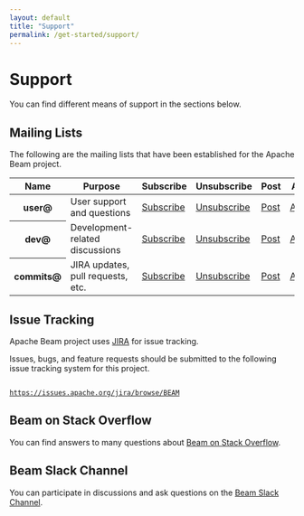 ```yaml
---
layout: default
title: "Support"
permalink: /get-started/support/
---
```


# Support

You can find different means of support in the sections below.

## Mailing Lists

The following are the mailing lists that have been established for the Apache Beam project.

<table class="table table-hover">
  <thead>
    <tr>
      <th>Name</th>
      <th>Purpose</th>
      <th>Subscribe</th>
      <th>Unsubscribe</th>
      <th>Post</th>
      <th>Archive</th>
    </tr>
  </thead>
  <tbody>
    <tr>
      <th scope="row">user@</th>
      <td>User support and questions</td>
      <td><a href="mailto:user-subscribe@beam.incubator.apache.org">Subscribe</a></td>
      <td><a href="mailto:user-unsubscribe@beam.incubator.apache.org">Unsubscribe</a></td>
      <td><a href="mailto:user@beam.incubator.apache.org">Post</a></td>
      <td><a href="https://lists.apache.org/list.html?user@beam.apache.org">Archives</a></td>
    </tr>
    <tr>
      <th scope="row">dev@</th>
      <td>Development-related discussions</td>
      <td><a href="mailto:dev-subscribe@beam.incubator.apache.org">Subscribe</a></td>
      <td><a href="mailto:dev-unsubscribe@beam.incubator.apache.org">Unsubscribe</a></td>
      <td><a href="mailto:dev@beam.incubator.apache.org">Post</a></td>
      <td><a href="https://lists.apache.org/list.html?dev@beam.apache.org">Archives</a></td>
    </tr>
    <tr>
      <th scope="row">commits@</th>
      <td>JIRA updates, pull requests, etc.</td>
      <td><a href="mailto:commits-subscribe@beam.incubator.apache.org">Subscribe</a></td>
      <td><a href="mailto:commits-unsubscribe@beam.incubator.apache.org">Unsubscribe</a></td>
      <td><a href="mailto:commits@beam.incubator.apache.org">Post</a></td>
      <td><a href="https://lists.apache.org/list.html?commits@beam.apache.org">Archives</a></td>
    </tr>
</tbody>
</table>

## Issue Tracking

Apache Beam project uses [JIRA](http://www.atlassian.com/software/jira) for issue tracking.

Issues, bugs, and feature requests should be submitted to the following issue tracking system for this project.

<code>
<a href="https://issues.apache.org/jira/browse/BEAM">https://issues.apache.org/jira/browse/BEAM</a>
</code>

## Beam on Stack Overflow

You can find answers to many questions about [Beam on Stack Overflow](http://stackoverflow.com/questions/tagged/apache-beam).

## Beam Slack Channel

You can participate in discussions and ask questions on the [Beam Slack Channel](https://apachebeam.slack.com/).


